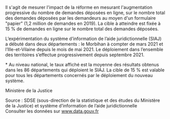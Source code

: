 <p>
Il s'agit de mesurer l'impact de la réforme en mesurant l'augmentation progressive du nombre de demandes déposées en ligne, sur le nombre total des demandes déposées par les demandeurs au moyen d'un formulaire "papier" (1,2 million de demandes en 2019). 
La cible à atteindre est fixée à 15&nbsp;% de demandes en ligne sur le nombre total des demandes déposées.
</p>
<p>
 L’expérimentation du système d’information de l’aide juridictionnelle (SIAJ) a débuté dans deux départements&nbsp;: le Morbihan à compter de mars 2021 et l’Ille-et-Vilaine depuis le mois de mai 2021. Le déploiement dans l’ensemble des territoires s’effectue progressivement depuis septembre 2021.
</p>
<p>
 * Au niveau national, le taux affiché est la moyenne des résultats obtenus dans les 86 départements qui déploient le SIAJ. La cible de 15&nbsp;% est valable pour tous les départements concernés par le déploiement du nouveau système.
</p>
Ministère de la Justice
<p class="font-italic body-2">Source&nbsp;: SDSE (sous-direction de la statistique et des études du Ministère de la Justice) et système d’information de l’aide juridictionnelle <br> Consulter les données sur <a target="_blank" href="https://www.data.gouv.fr/fr/datasets/barometre-des-resultats-de-laction-publique/">www.data.gouv.fr</a></p>
